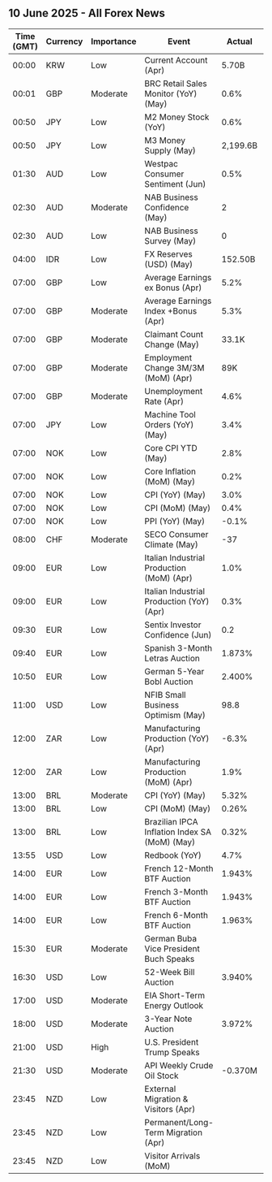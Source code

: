 ## 10 June 2025 - All Forex News

| Time (GMT) | Currency | Importance | Event | Actual | Forecast | Previous |
|------|----------|------------|-------|--------|----------|----------|
| 00:00 | KRW | Low | Current Account (Apr) | 5.70B |  | 9.14B |
| 00:01 | GBP | Moderate | BRC Retail Sales Monitor (YoY) (May) | 0.6% | 2.7% | 6.8% |
| 00:50 | JPY | Low | M2 Money Stock (YoY) | 0.6% | 0.6% | 0.5% |
| 00:50 | JPY | Low | M3 Money Supply (May) | 2,199.6B |  | 2,198.3B |
| 01:30 | AUD | Low | Westpac Consumer Sentiment (Jun) | 0.5% |  | 2.2% |
| 02:30 | AUD | Moderate | NAB Business Confidence (May) | 2 |  | -1 |
| 02:30 | AUD | Low | NAB Business Survey (May) | 0 |  | 2 |
| 04:00 | IDR | Low | FX Reserves (USD) (May) | 152.50B |  | 152.50B |
| 07:00 | GBP | Low | Average Earnings ex Bonus (Apr) | 5.2% | 5.4% | 5.5% |
| 07:00 | GBP | Moderate | Average Earnings Index +Bonus (Apr) | 5.3% | 5.5% | 5.6% |
| 07:00 | GBP | Moderate | Claimant Count Change (May) | 33.1K | 9.5K | -21.2K |
| 07:00 | GBP | Moderate | Employment Change 3M/3M (MoM) (Apr) | 89K |  | 112K |
| 07:00 | GBP | Moderate | Unemployment Rate (Apr) | 4.6% | 4.6% | 4.5% |
| 07:00 | JPY | Low | Machine Tool Orders (YoY) (May) | 3.4% |  | 7.7% |
| 07:00 | NOK | Low | Core CPI YTD (May) | 2.8% |  | 3.0% |
| 07:00 | NOK | Low | Core Inflation (MoM) (May) | 0.2% |  | 0.5% |
| 07:00 | NOK | Low | CPI (YoY) (May) | 3.0% |  | 2.5% |
| 07:00 | NOK | Low | CPI (MoM) (May) | 0.4% |  | 0.7% |
| 07:00 | NOK | Low | PPI (YoY) (May) | -0.1% |  | 2.1% |
| 08:00 | CHF | Moderate | SECO Consumer Climate (May) | -37 | -38 | -39 |
| 09:00 | EUR | Low | Italian Industrial Production (MoM) (Apr) | 1.0% | 0.0% | 0.0% |
| 09:00 | EUR | Low | Italian Industrial Production (YoY) (Apr) | 0.3% |  | -1.8% |
| 09:30 | EUR | Low | Sentix Investor Confidence (Jun) | 0.2 | -5.3 | -8.1 |
| 09:40 | EUR | Low | Spanish 3-Month Letras Auction | 1.873% |  | 1.976% |
| 10:50 | EUR | Low | German 5-Year Bobl Auction | 2.400% |  | 2.070% |
| 11:00 | USD | Low | NFIB Small Business Optimism (May) | 98.8 | 95.9 | 95.8 |
| 12:00 | ZAR | Low | Manufacturing Production (YoY) (Apr) | -6.3% |  | -1.2% |
| 12:00 | ZAR | Low | Manufacturing Production (MoM) (Apr) | 1.9% |  | -2.5% |
| 13:00 | BRL | Moderate | CPI (YoY) (May) | 5.32% |  | 5.53% |
| 13:00 | BRL | Low | CPI (MoM) (May) | 0.26% |  | 0.43% |
| 13:00 | BRL | Low | Brazilian IPCA Inflation Index SA (MoM) (May) | 0.32% |  | 0.41% |
| 13:55 | USD | Low | Redbook (YoY) | 4.7% |  | 4.9% |
| 14:00 | EUR | Low | French 12-Month BTF Auction | 1.943% |  | 1.909% |
| 14:00 | EUR | Low | French 3-Month BTF Auction | 1.943% |  | 1.985% |
| 14:00 | EUR | Low | French 6-Month BTF Auction | 1.963% |  | 1.962% |
| 15:30 | EUR | Moderate | German Buba Vice President Buch Speaks |  |  |  |
| 16:30 | USD | Low | 52-Week Bill Auction | 3.940% |  | 3.930% |
| 17:00 | USD | Moderate | EIA Short-Term Energy Outlook |  |  |  |
| 18:00 | USD | Moderate | 3-Year Note Auction | 3.972% |  | 3.824% |
| 21:00 | USD | High | U.S. President Trump Speaks |  |  |  |
| 21:30 | USD | Moderate | API Weekly Crude Oil Stock | -0.370M | 0.700M | -3.300M |
| 23:45 | NZD | Low | External Migration & Visitors (Apr) |  |  | -8.40% |
| 23:45 | NZD | Low | Permanent/Long-Term Migration (Apr) |  |  | 2,480 |
| 23:45 | NZD | Low | Visitor Arrivals (MoM) |  |  | -1.9% |
